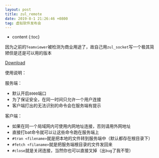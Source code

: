 ```yaml
---
layout: post
title: zul_remote
date: 2019-8-1 21:26:46 +0800
tag: 虚拟软件发布会
---
```


* content
{:toc}

因为之前的`Teamviewer`被检测为商业用途了，故自己用`zul_socket`写一个极其简陋但是还是可以用的版本

[Download](https://github.com/zhuchengyang0207/resource/tree/master/zul_remote)

使用说明：

服务端：

- 默认开启`8000`端口
- 为了保证安全，在同一时间只允许一个用户连接
- 客户端打出的无法识别的命令会在服务端有提示

客户端：

- 如果在同一个局域网内可使用内网地址连接，否则请用外网地址
- 直接打bat命令就可以让这些命令跑在服务端上
- `#tran <filename>`就是把本地的文件转到服务端中（默认都存在根目录下）
- `#fetch <filaname>`就是把服务端根目录的文件发回来
- `#close`就是关闭连接，当然你也可以直接叉掉（出`bug`了我不管）
